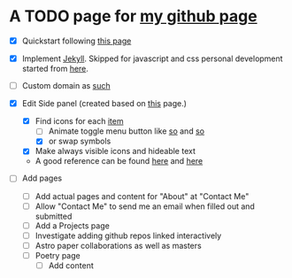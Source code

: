 # A TODO page for [my github page](https://justinothergitter.github.io/)

- [x] Quickstart following [this page](https://docs.github.com/en/pages/quickstart#changing-the-title-and-description)

- [x] Implement [Jekyll](https://docs.github.com/en/pages/setting-up-a-github-pages-site-with-jekyll). Skipped for javascript and css personal development started from [here](https://developer.mozilla.org/en-US/docs/Learn/Getting_started_with_the_web/JavaScript_basics).

- [ ] Custom domain as [such](https://docs.github.com/en/pages/configuring-a-custom-domain-for-your-github-pages-site)

- [x] Edit Side panel (created based on [this](https://www.w3schools.com/howto/howto_js_sidenav.asp#) page.)
    - [x] Find icons for each [item](https://fonts.google.com/icons?icon.style=Outlined&icon.set=Material+Symbols)
        - [ ] Animate toggle menu button like [so](https://www.w3schools.com/howto/howto_css_menu_icon.asp) and [so](https://dev.to/webdeasy/top-20-css-buttons-animations-f41)
        - [x] or swap symbols
    - [x] Make always visible icons and hideable text
    - A good reference can be found [here](https://www.gracechuang.me/) and [here](https://www.mpkelley.com/)

- [ ] Add pages
    - [ ] Add actual pages and content for "About" at "Contact Me"
    - [ ] Allow "Contact Me" to send me an email when filled out and submitted
    - [ ] Add a Projects page
    - [ ] Investigate adding github repos linked interactively
    - [ ] Astro paper collaborations as well as masters
    - [ ] Poetry page
        - [ ] Add content
